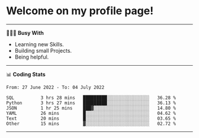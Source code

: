 # Welcome on my profile page!
<!-- print(("dralla"[::-1]+"s").capitalize()) -->

---
👨🏻‍💻 **Busy With**
* Learning new Skills.
* Building small Projects.
* Being helpful.

---
📊 **Coding Stats**
<!--START_SECTION:waka-->

```text
From: 27 June 2022 - To: 04 July 2022

SQL          3 hrs 28 mins   █████████░░░░░░░░░░░░░░░░   36.28 %
Python       3 hrs 27 mins   █████████░░░░░░░░░░░░░░░░   36.13 %
JSON         1 hr 25 mins    ███▓░░░░░░░░░░░░░░░░░░░░░   14.80 %
YAML         26 mins         █░░░░░░░░░░░░░░░░░░░░░░░░   04.62 %
Text         20 mins         █░░░░░░░░░░░░░░░░░░░░░░░░   03.65 %
Other        15 mins         ▓░░░░░░░░░░░░░░░░░░░░░░░░   02.72 %
```

<!--END_SECTION:waka-->
---
